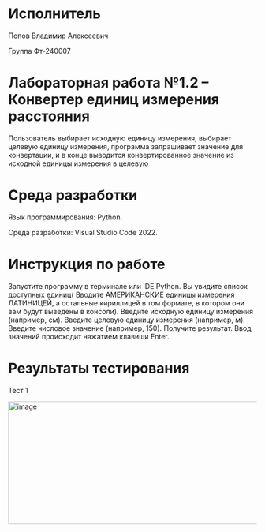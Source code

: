 # Исполнитель
Попов Владимир Алексеевич

Группа Фт-240007

# Лабораторная работа №1.2 – Конвертер единиц измерения расстояния
Пользователь выбирает исходную единицу измерения, выбирает целевую единицу измерения, программа запрашивает значение для конвертации, и в конце выводится конвертированное значение из исходной единицы измерения в целевую

# Среда разработки
Язык программирования: Python.

Среда разработки: Visual Studio Code 2022.

# Инструкция по работе
Запустите программу в терминале или IDE Python. Вы увидите список доступных единиц( Вводите АМЕРИКАНСКИЕ единицы измерения ЛАТИНИЦЕЙ, а остальные кириллицей в том формате, в котором они вам будут выведены в консоли). Введите исходную единицу измерения (например, см). Введите целевую единицу измерения (например, м). Введите числовое значение (например, 150). Получите результат. Ввод значений происходит нажатием клавиши Enter.

# Результаты тестирования
Тест 1

<img width="690" height="249" alt="image" src="https://github.com/user-attachments/assets/4918875d-082d-4a19-bf36-17e5e6c68155" />
